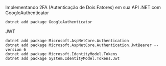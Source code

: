 Implementando 2FA (Autenticação de Dois Fatores) em sua API .NET com GoogleAuthenticator
````
dotnet add package GoogleAuthenticator

````
JWT 
````
dotnet add package Microsoft.AspNetCore.Authentication
dotnet add package Microsoft.AspNetCore.Authentication.JwtBearer --version 6
dotnet add package Microsoft.IdentityModel.Tokens 
dotnet add package System.IdentityModel.Tokens.Jwt 

````